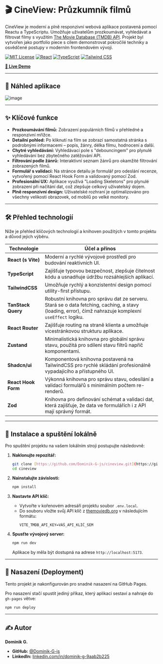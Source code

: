 # 🎬 CineView: Průzkumník filmů

CineView je moderní a plně responzivní webová aplikace postavená pomocí Reactu a TypeScriptu. Umožňuje uživatelům prozkoumávat, vyhledávat a filtrovat filmy s využitím [The Movie Database (TMDB) API](https://developer.themoviedb.org/docs). Projekt byl vytvořen jako portfolio piece s cílem demonstrovat pokročilé techniky a osvědčené postupy v moderním frontendovém vývoji.

[![MIT License](https://img.shields.io/badge/License-MIT-green.svg)](https://choosealicense.com/licenses/mit/)
[![React](https://img.shields.io/badge/React-20232A?style=for-the-badge&logo=react&logoColor=61DAFB)](https://react.dev/)
[![TypeScript](https://img.shields.io/badge/TypeScript-007ACC?style=for-the-badge&logo=typescript&logoColor=white)](https://www.typescriptlang.org/)
[![Tailwind CSS](https://img.shields.io/badge/Tailwind_CSS-38B2AC?style=for-the-badge&logo=tailwind-css&logoColor=white)](https://tailwindcss.com/)

**[🚀 Live Demo](https://dominik-g-js.github.io/cineview/)**

---

## 📸 Náhled aplikace

![image](https://github.com/user-attachments/assets/93975f21-2a6f-4787-adfc-f72977b614e1)


---

## ✨ Klíčové funkce

* **Prozkoumávání filmů:** Zobrazení populárních filmů v přehledné a responzivní mřížce.
* **Detailní pohled:** Po kliknutí na film se zobrazí samostatná stránka s podrobnými informacemi – popis, žánry, délka filmu, hodnocení a další.
* **Chytré vyhledávání:** Vyhledávací pole s "debouncingem" pro plynulé vyhledávání bez zbytečného zatěžování API.
* **Filtrování podle žánrů:** Interaktivní seznam žánrů pro okamžité filtrování zobrazených filmů.
* **Formulář s validací:** Na stránce detailu je formulář pro odeslání recenze, vytvořený pomocí React Hook Form a validovaný pomocí Zod.
* **Profesionální UX:** Aplikace využívá "Loading Skeletons" pro plynulé zobrazení při načítání dat, což zlepšuje celkový uživatelský dojem.
* **Plně responzivní design:** Uživatelské rozhraní je optimalizováno pro všechny velikosti obrazovek, od mobilů po velké monitory.

---

## 🛠️ Přehled technologií

Níže je přehled klíčových technologií a knihoven použitých v tomto projektu a důvod jejich výběru.

| Technologie         | Účel a přínos                                                                                                           |
| ------------------- | ----------------------------------------------------------------------------------------------------------------------- |
| **React (s Vite)** | Moderní a rychlé vývojové prostředí pro budování reaktivních UI.                                                          |
| **TypeScript** | Zajišťuje typovou bezpečnost, zlepšuje čitelnost kódu a usnadňuje údržbu rozsáhlejších aplikací.                           |
| **TailwindCSS** | Umožňuje rychlý a konzistentní design pomocí utility-first přístupu.                                                        |
| **TanStack Query** | Robustní knihovna pro správu dat ze serveru. Stará se o data fetching, caching, a stavy (loading, error), čímž nahrazuje komplexní `useEffect` logiku. |
| **React Router** | Zajišťuje routing na straně klienta a umožňuje vícestránkovou strukturu aplikace.                                          |
| **Zustand** | Minimalistická knihovna pro globální správu stavu, použitá pro sdílení stavu filtrů napříč komponentami.                    |
| **Shadcn/ui** | Komponentová knihovna postavená na TailwindCSS pro rychlé skládání profesionálně vypadajícího a přístupného UI.             |
| **React Hook Form** | Výkonná knihovna pro správu stavu, odesílání a validaci formulářů s minimálním počtem re-renderů.                           |
| **Zod** | Knihovna pro definování schémat a validaci dat, která zajišťuje, že data ve formulářích i z API mají správný formát.      |

---

## 🔧 Instalace a spuštění lokálně

Pro spuštění projektu na vašem lokálním stroji postupujte následovně:

1.  **Naklonujte repozitář:**
    ```bash
    git clone [https://github.com/Dominik-G-js/cineview.git](https://github.com/Dominik-G-js/cineview.git)
    cd cineview
    ```

2.  **Nainstalujte závislosti:**
    ```bash
    npm install
    ```

3.  **Nastavte API klíč:**
    * Vytvořte v kořenovém adresáři projektu soubor `.env.local`.
    * Do souboru vložte svůj API klíč z [themoviedb.org](https://www.themoviedb.org/settings/api) v následujícím formátu:
        ```
        VITE_TMDB_API_KEY=VÁŠ_API_KLÍČ_SEM
        ```

4.  **Spusťte vývojový server:**
    ```bash
    npm run dev
    ```
    Aplikace by měla být dostupná na adrese `http://localhost:5173`.

---

## 🚀 Nasazení (Deployment)

Tento projekt je nakonfigurován pro snadné nasazení na GitHub Pages.

Pro nasazení stačí spustit jediný příkaz, který aplikaci sestaví a nahraje do `gh-pages` větve:
```bash
npm run deploy
```

---

## ✍️ Autor

**Dominik G.**

* **GitHub:** [@Dominik-G-js](https://github.com/Dominik-G-js)
* **LinkedIn:** [linkedin.com/in/dominik-g-9aab2b225](https://www.linkedin.com/in/dominik-g-9aab2b225/)
